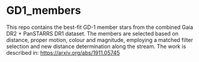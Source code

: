 # GD1_members
This repo contains the best-fit GD-1 member stars from the combined Gaia DR2 + PanSTARRS DR1 dataset. 
The members are selected based on distance, proper motion, colour and magnitude, employing a matched filter selection and new distance determination along the stream.
The work is described in: https://arxiv.org/abs/1911.05745
